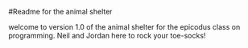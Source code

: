 #Readme for the animal shelter

welcome to version 1.0 of the animal shelter for the epicodus class on programming. Neil and Jordan here to rock your toe-socks!

